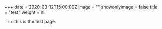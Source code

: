 +++
date = 2020-03-12T15:00:00Z
image = ""
showonlyimage = false
title = "test"
weight = nil

+++
this is the test page.
